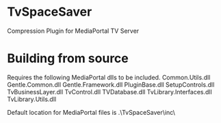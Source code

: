 TvSpaceSaver
============

Compression Plugin for MediaPortal TV Server


Building from source
====================

Requires the following MediaPortal dlls to be included.
		Common.Utils.dll
		Gentle.Common.dll
		Gentle.Framework.dll
		PluginBase.dll
		SetupControls.dll
		TvBusinessLayer.dll
		TvControl.dll
		TVDatabase.dll
		TvLibrary.Interfaces.dll
		TvLibrary.Utils.dll

Default location for MediaPortal files is .\TvSpaceSaver\inc\
